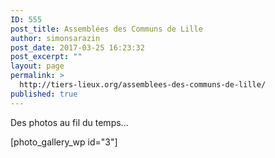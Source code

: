 ```yaml
---
ID: 555
post_title: Assemblées des Communs de Lille
author: simonsarazin
post_date: 2017-03-25 16:23:32
post_excerpt: ""
layout: page
permalink: >
  http://tiers-lieux.org/assemblees-des-communs-de-lille/
published: true
---
```

Des photos au fil du temps...

[photo_gallery_wp id="3"]